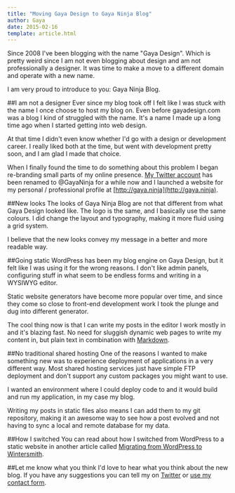 ```yaml
---
title: "Moving Gaya Design to Gaya Ninja Blog"
author: Gaya
date: 2015-02-16
template: article.html
---
```

Since 2008 I've been blogging with the name "Gaya Design". Which is pretty weird since I am not even blogging about
design and am not professionally a designer. It was time to make a move to a different domain and operate with a new name.

I am very proud to introduce to you: Gaya Ninja Blog.

<span class="more"></span>

##I am not a designer
Ever since my blog took off I felt like I was stuck with the name I once choose to host my blog on. Even before
gayadesign.com was a blog I kind of struggled with the name. It's a name I made up a long time ago when I started getting
into web design.

At that time I didn't even know whether I'd go with a design or development career. I really liked both at the time, but
went with development pretty soon, and I am glad I made that choice.

When I finally found the time to do something about this problem I began re-branding small parts of my online presence.
[My Twitter account](https://twitter.com/gayaninja) has been renamed to @GayaNinja for a while now and I launched a
website for my personal / professional profile at [http://gaya.ninja](http://gaya.ninja).

##New looks
The looks of Gaya Ninja Blog are not that different from what Gaya Design looked like. The logo is the same, and I
basically use the same colours. I did change the layout and typography, making it more fluid using a grid system.

I believe that the new looks convey my message in a better and more readable way.

##Going static
WordPress has been my blog engine on Gaya Design, but it felt like I was using it for the wrong reasons. I don't
like admin panels, configuring stuff in what seem to be endless forms and writing in a WYSIWYG editor.

Static website generators have become more popular over time, and since they come so close to front-end development work
I took the plunge and dug into different generator.

The cool thing now is that I can write my posts in the editor I work mostly in and it's blazing fast. No need for
sluggish dynamic web pages to write my content in, but plain text in combination with
[Markdown](http://daringfireball.net/projects/markdown/).

##No traditional shared hosting
One of the reasons I wanted to make something new was to experience deployment of applications in a very different way.
Most shared hosting services just have simple FTP deployment and don't support any custom packages you might want to use.

I wanted an environment where I could deploy code to and it would build and run my application, in my case my blog.

Writing my posts in static files also means I can add them to my git repository, making it an awesome way to see how a
post evolved and not having to sync a local and remote database for my data.

##How I switched
You can read about how I switched from WordPress to a static website in another article called [Migrating from WordPress
to Wintersmith](/articles/migrating-wordpress-to-wintersmith/).

##Let me know what you think
I'd love to hear what you think about the new blog. If you have any suggestions you can tell my on
[Twitter](http://twitter.com/GayaNinja) or [use my contact form](/contact/).
